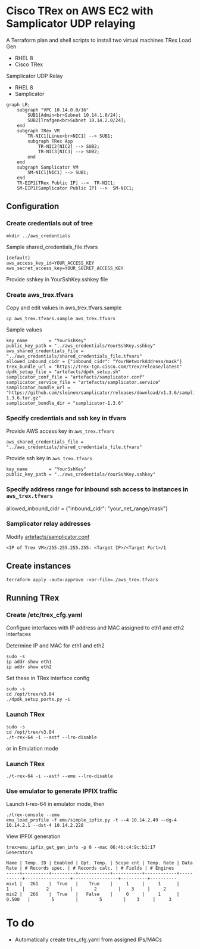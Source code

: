 # Cisco TRex on AWS EC2 with Samplicator UDP relaying

A Terraform plan and shell scripts to install two virtual machines
TRex Load Gen
- RHEL 8
- Cisco TRex

Samplicator UDP Relay
- RHEL 8
- Samplicator

```mermaid
graph LR;
    subgraph "VPC 10.14.0.0/16"
        SUB1[Admin<br>Subnet 10.14.1.0/24];
        SUB2[Trafgen<br>Subnet 10.14.2.0/24];
    end
    subgraph TRex VM
        TR-NIC1[Linux<br>NIC1] --> SUB1;
        subgraph TRex App
            TR-NIC2[NIC2] --> SUB2;
            TR-NIC3[NIC3] --> SUB2;
        end
    end
    subgraph Samplicator VM
        SM-NIC1[NIC1] --> SUB1;
    end
    TR-EIP1[TRex Public IP] -->  TR-NIC1;
    SM-EIP1[Samplicator Public IP] -->  SM-NIC1;

```

## Configuration

### Create credentials out of tree

```shell
mkdir ../aws_credentials
```
Sample shared_credentials_file.tfvars
```
[default]
aws_access_key_id=YOUR_ACCESS_KEY
aws_secret_access_key=YOUR_SECRET_ACCESS_KEY
```

Provide sshkey in YourSshKey.sshkey file

### Create aws_trex.tfvars

Copy and edit values in aws_trex.tfvars.sample
```
cp aws_trex.tfvars.sample aws_trex.tfvars
```

Sample values
```
key_name        = "YourSshKey"
public_key_path = "../aws_credentials/YourSshKey.sshkey"
aws_shared_credentials_file = "../aws_credentials/shared_credentials_file.tfvars"
allowed_inbound_cidr = {"inbound_cidr": "YourNetworkAddress/mask"}
trex_bundle_url = "https://trex-tgn.cisco.com/trex/release/latest"
dpdk_setup_file = "artefacts/dpdk_setup.sh"
samplicator_conf_file = "artefacts/samplicator.conf"
samplicator_service_file = "artefacts/samplicator.service"
samplicator_bundle_url = "https://github.com/sleinen/samplicator/releases/download/v1.3.6/samplicator-1.3.6.tar.gz"
samplicator_bundle_dir = "samplicator-1.3.6"
```

### Specify credentials and ssh key in tfvars

Provide AWS access key in ```aws_trex.tfvars```
```
aws_shared_credentials_file = "../aws_credentials/shared_credentials_file.tfvars"
```

Provide ssh key in ```aws_trex.tfvars```
```
key_name        = "YourSshKey"
public_key_path = "../aws_credentials/YourSshKey.sshkey"
```

### Specify address range for inbound ssh access to instances in ```aws_trex.tfvars```

allowed_inbound_cidr = {"inbound_cidr": "your_net_range/mask"}

### Samplicator relay addresses
Modify [artefacts/samplicator.conf](artefacts/samplicator.conf)

```
<IP of Trex VM>/255.255.255.255: <Target IP>/<Target Port>/1
```



## Create instances

```
terraform apply -auto-approve -var-file=./aws_trex.tfvars
```

## Running TRex

### Create /etc/trex_cfg.yaml

Configure interfaces with IP address and MAC assigned to eth1 and eth2 interfaces

Determine IP and MAC for eth1 and eth2
```
sudo -s
ip addr show eth1
ip addr show eth2
```

Set these in TRex interface config
```
sudo -s
cd /opt/trex/v3.04
./dpdk_setup_ports.py -i
```

### Launch TRex

```
sudo -s
cd /opt/trex/v3.04
./t-rex-64 -i --astf --lro-disable 
```

or in Emulation mode
### Launch TRex

```
./t-rex-64 -i --astf --emu --lro-disable 
```

### Use emulator to generate IPFIX traffic

Launch t-rex-64 in emulator mode, then

```
./trex-console --emu
emu_load_profile -f emu/simple_ipfix.py -t --4 10.14.2.49 --dg-4 10.14.2.1 --dst-4 10.14.2.228

```

View IPFIX generation
```
trex>emu_ipfix_get_gen_info -p 0 --mac 06:4b:c4:9c:b1:17
Generators

Name | Temp. ID | Enabled | Opt. Temp. | Scope cnt | Temp. Rate | Data Rate | # Records spec. | # Records calc. | # Fields | # Engines
-----+----------+---------+------------+-----------+------------+-----------+-----------------+-----------------+----------+----------
mix1 |   261    |  True   |    True    |     1     |     1      |     1     |        2        |        2        |    3     |     2
mix2 |   266    |  True   |   False    |     0     |     1      |   0.500   |        5        |        5        |    3     |     3
```

# To do

- Automatically create trex_cfg.yaml from assigned IPs/MACs
